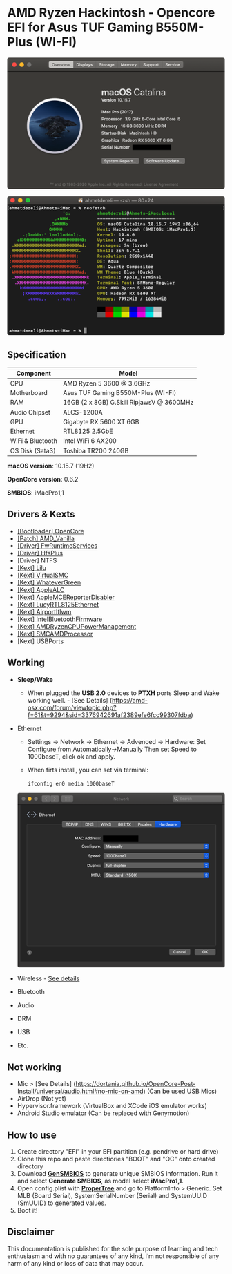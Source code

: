 # AMD Ryzen Hackintosh - Opencore EFI for Asus TUF Gaming B550M-Plus (WI-FI)

![](1.png)

![](2.png)

## Specification
| **Component** | **Model** |
| ------------- | --------- |
| CPU | AMD Ryzen 5 3600 @ 3.6GHz |
| Motherboard | Asus TUF Gaming B550M-Plus (WI-FI) |
| RAM | 16GB (2 x 8GB) G.Skill RipjawsV @ 3600MHz |
| Audio Chipset | ALCS-1200A |
| GPU | Gigabyte RX 5600 XT 6GB |
| Ethernet | RTL8125 2.5GbE |
| WiFi & Bluetooth | Intel WiFi 6 AX200 |
| OS Disk (Sata3) | Toshiba TR200 240GB |

**macOS version**: 10.15.7 (19H2)  

**OpenCore version**: 0.6.2  

**SMBIOS**:  iMacPro1,1

## Drivers & Kexts
 - [[Bootloader] OpenCore](https://github.com/acidanthera/OpenCorePkg)
 - [[Patch] AMD_Vanilla](https://github.com/AMD-OSX/AMD_Vanilla)
 - [[Driver] FwRuntimeServices](https://github.com/acidanthera/OpenCorePkg)
 - [[Driver] HfsPlus](https://github.com/acidanthera/OcBinaryData/blob/master/Drivers/HfsPlus.efi)
 - [Driver] NTFS
 - [[Kext] Lilu](https://github.com/acidanthera/Lilu)
 - [[Kext] VirtualSMC](https://github.com/acidanthera/VirtualSMC)
 - [[Kext] WhateverGreen](https://github.com/acidanthera/WhateverGreen)
 - [[Kext] AppleALC](https://github.com/acidanthera/AppleALC)
 - [[Kext] AppleMCEReporterDisabler](https://github.com/AMD-OSX/AMD_Vanilla/blob/opencore/Extra/AppleMCEReporterDisabler.kext.zip)
 - [[Kext] LucyRTL8125Ethernet](https://github.com/Mieze/LucyRTL8125Ethernet)
 - [[Kext] AirportItlwm](https://github.com/OpenIntelWireless/itlwm)
 - [[Kext] IntelBluetoothFirmware](https://github.com/OpenIntelWireless/IntelBluetoothFirmware)
 - [[Kext] AMDRyzenCPUPowerManagement](https://github.com/trulyspinach/SMCAMDProcessor)
 - [[Kext] SMCAMDProcessor](https://github.com/trulyspinach/SMCAMDProcessor)
 - [Kext] USBPorts

## Working
- **Sleep/Wake**
	- When plugged the **USB 2.0** devices to **PTXH** ports Sleep and Wake working well. - [See Details] (https://amd-osx.com/forum/viewtopic.php?f=61&t=9294&sid=3376942691af2389efe6fcc99307fdba)
	
- Ethernet 
	- Settings -> Network -> Ethernet -> Advenced -> Hardware: Set Configure from Automatically->Manually Then set Speed to 1000baseT, click ok and apply.

	- When firts install, you can set via terminal:

		`ifconfig en0 media 1000baseT`

	![](ethernet.png)

- Wireless - [See details](https://openintelwireless.github.io/itlwm/)
- Bluetooth
- Audio
- DRM 
- USB
- Etc.


## Not working
 - Mic > [See Details] (https://dortania.github.io/OpenCore-Post-Install/universal/audio.html#no-mic-on-amd) (Can be used USB Mics)
 - AirDrop (Not yet)
 - Hypervisor.framework (VirtualBox and XCode iOS emulator works)
 - Android Studio emulator (Can be replaced with Genymotion)

## How to use
  1. Create directory "EFI" in your EFI partition (e.g. pendrive or hard drive)
  2. Clone this repo and paste directiories "BOOT" and "OC" onto created directory
  3. Download [**GenSMBIOS**](https://github.com/corpnewt/GenSMBIOS) to generate unique SMBIOS information. Run it and select **Generate SMBIOS**, as model select **iMacPro1,1**.
  4. Open config.plist with [**ProperTree**](https://github.com/corpnewt/ProperTree) and go to PlatformInfo > Generic. Set MLB (Board Serial), SystemSerialNumber (Serial) and SystemUUID (SmUUID) to generated values.
  5. Boot it!  

## Disclaimer

This documentation is published for the sole purpose of learning and tech enthusiasm and with no guarantees of any kind, I’m not responsible of any harm of any kind or loss of data that may occur.
